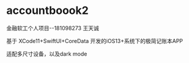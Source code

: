 # accountboook2
金融软工个人项目--181098273 王天诚 

基于 XCode11+SwiftUI+CoreData 开发的iOS13+系统下的极简记账本APP

适配多尺寸设备，以及dark mode

